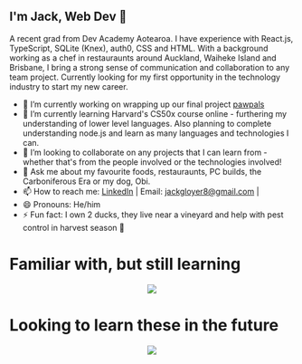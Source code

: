 ## I'm Jack, Web Dev 👀

A recent grad from Dev Academy Aotearoa. I have experience with React.js, TypeScript, SQLite (Knex), auth0, CSS and HTML.
With a background working as a chef in restauraunts around Auckland, Waiheke Island and Brisbane, I bring a strong sense of communication and collaboration to any team project.
Currently looking for my first opportunity in the technology industry to start my new career.

- 🔭 I’m currently working on wrapping up our final project [pawpals](https://pawpals-matai-24.devacademy.nz/)
- 🌱 I’m currently learning Harvard's CS50x course online - furthering my understanding of lower level languages. Also planning to complete understanding node.js and learn as many languages and technologies I can.
- 👯 I’m looking to collaborate on any projects that I can learn from - whether that's from the people involved or the technologies involved!
- 💬 Ask me about my favourite foods, restauraunts, PC builds, the Carboniferous Era or my dog, Obi.
- 📫 How to reach me: [LinkedIn](https://www.linkedin.com/in/jack-gloyer/) | Email: jackgloyer8@gmail.com  |
- 😄 Pronouns: He/him
- ⚡ Fun fact: I own 2 ducks, they live near a vineyard and help with pest control in harvest season 🦆

# Familiar with, but still learning
<p align="center">
  <a href="https://skillicons.dev">
    <img src="https://skillicons.dev/icons?i=react,git,sqlite,js,ts,html,css,npm,sass,tailwind" />
  </a>
</p>

# Looking to learn these in the future
<p align="center">
  <a href="https://skillicons.dev">
    <img src="https://skillicons.dev/icons?i=c,cs,java,python,nodejs,nextjs,postgres,py," />
  </a>
</p>
